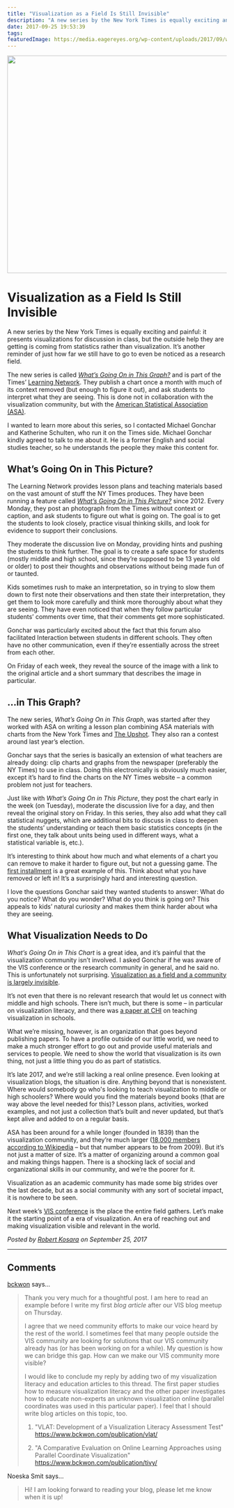 ```yaml
---
title: "Visualization as a Field Is Still Invisible"
description: "A new series by the New York Times is equally exciting and painful: it presents visualizations for discussion in class, but the outside help they are getting is coming from statistics rather than visualization. It’s another reminder of just how far we still have to go to even be noticed as a research field."
date: 2017-09-25 19:53:39
tags: 
featuredImage: https://media.eagereyes.org/wp-content/uploads/2017/09/whats-going-on.jpg
---
```


<p align="center"><img src="https://media.eagereyes.org/wp-content/uploads/2017/09/whats-going-on.jpg" width="750" height="500" /></p>

# Visualization as a Field Is Still Invisible

A new series by the New York Times is equally exciting and painful: it presents visualizations for discussion in class, but the outside help they are getting is coming from statistics rather than visualization. It’s another reminder of just how far we still have to go to even be noticed as a research field.

The new series is called <a href="https://www.nytimes.com/column/whats-going-on-in-this-graph"><em>What’s Going On in This Graph?</em></a> and is part of the Times’ <a href="https://www.nytimes.com/section/learning">Learning Network</a>. They publish a chart once a month with much of its context removed (but enough to figure it out), and ask students to interpret what they are seeing. This is done not in collaboration with the visualization community, but with the <a href="http://www.amstat.org">American Statistical Association (ASA)</a>.

I wanted to learn more about this series, so I contacted Michael Gonchar and Katherine Schulten, who run it on the Times side. Michael Gonchar kindly agreed to talk to me about it. He is a former English and social studies teacher, so he understands the people they make this content for.

## What’s Going On in This Picture?

The Learning Network provides lesson plans and teaching materials based on the vast amount of stuff the NY Times produces. They have been running a feature called <a href="https://www.nytimes.com/column/learning-whats-going-on-in-this-picture"><em>What’s Going On in This Picture?</em></a> since 2012. Every Monday, they post an photograph from the Times without context or caption, and ask students to figure out what is going on. The goal is to get the students to look closely, practice visual thinking skills, and look for evidence to support their conclusions.

They moderate the discussion live on Monday, providing hints and pushing the students to think further. The goal is to create a safe space for students (mostly middle and high school, since they’re supposed to be 13 years old or older) to post their thoughts and observations without being made fun of or taunted.

Kids sometimes rush to make an interpretation, so in trying to slow them down to first note their observations and then state their interpretation, they get them to look more carefully and think more thoroughly about what they are seeing. They have even noticed that when they follow particular students’ comments over time, that their comments get more sophisticated.

Gonchar was particularly excited about the fact that this forum also facilitated Interaction between students in different schools. They often have no other communication, even if they’re essentially across the street from each other.

On Friday of each week, they reveal the source of the image with a link to the original article and a short summary that describes the image in particular.

## …in This Graph?

The new series, <em>What’s Going On in This Graph</em>, was started after they worked with ASA on writing a lesson plan combining ASA materials with charts from the New York Times and <a href="https://www.nytimes.com/section/upshot">The Upshot</a>. They also ran a contest around last year’s election.

Gonchar says that the series is basically an extension of what teachers are already doing: clip charts and graphs from the newspaper (preferably the NY Times) to use in class. Doing this electronically is obviously much easier, except it’s hard to find the charts on the NY Times website – a common problem not just for teachers.

Just like with <em>What’s Going On in This Picture</em>, they post the chart early in the week (on Tuesday), moderate the discussion live for a day, and then reveal the original story on Friday. In this series, they also add what they call statistical nuggets, which are additional bits to discuss in class to deepen the students’ understanding or teach them basic statistics concepts (in the first one, they talk about units being used in different ways, what a statistical variable is, etc.).

It’s interesting to think about how much and what elements of a chart you can remove to make it harder to figure out, but not a guessing game. The <a href="https://www.nytimes.com/2017/09/19/learning/whats-going-on-in-this-graph-sept-19-2017.html">first installment</a> is a great example of this. Think about what you have removed or left in! It’s a surprisingly hard and interesting question.

I love the questions Gonchar said they wanted students to answer: What do you notice? What do you wonder? What do you think is going on? This appeals to kids’ natural curiosity and makes them think harder about wha they are seeing.

## What Visualization Needs to Do

<em>What’s Going On in This Chart</em> is a great idea, and it’s painful that the visualization community isn’t involved. I asked Gonchar if he was aware of the VIS conference or the research community in general, and he said no. This is unfortunately not surprising. [Visualization as a field and a community is largely invisible](https://twitter.com/eagereyes/status/905795587487838208).

It’s not even that there is no relevant research that would let us connect with middle and high schools. There isn’t much, but there is some – in particular on visualization literacy, and there was <a href="https://www.microsoft.com/en-us/research/project/cest-la-vis-visualization-literacy-elementary-school/">a paper at CHI</a> on teaching visualization in schools.

What we’re missing, however, is an organization that goes beyond publishing papers. To have a profile outside of our little world, we need to make a much stronger effort to go out and provide useful materials and services to people. We need to show the world that visualization is its own thing, not just a little thing you do as part of statistics.

It’s late 2017, and we’re still lacking a real online presence. Even looking at visualization blogs, the situation is dire. Anything beyond that is nonexistent. Where would somebody go who's looking to teach visualization to middle or high schoolers? Where would you find the materials beyond books (that are way above the level needed for this)? Lesson plans, activities, worked examples, and not just a collection that’s built and never updated, but that’s kept alive and added to on a regular basis.

ASA has been around for a while longer (founded in 1839) than the visualization community, and they’re much larger (<a href="https://en.wikipedia.org/wiki/American_Statistical_Association">18,000 members according to Wikipedia</a> – but that number appears to be from 2009). But it’s not just a matter of size. It’s a matter of organizing around a common goal and making things happen. There is a shocking lack of social and organizational skills in our community, and we’re the poorer for it.

Visualization as an academic community has made some big strides over the last decade, but as a social community with any sort of societal impact, it is nowhere to be seen.

Next week’s <a href="http://ieeevis.org">VIS conference</a> is the place the entire field gathers. Let’s make it the starting point of a era of visualization. An era of reaching out and making visualization visible and relevant in the world.


_Posted by <a href="/about">Robert Kosara</a> on September 25, 2017_


<aside class="comments">

---
## Comments

<a href="http://bckwon.wordpress.com" rel="nofollow noopener" target="_blank">bckwon</a> says…
>	Thank you very much for a thoughtful post. I am here to read an example before I write my first *blog article* after our VIS blog meetup on Thursday.
>	
>	I agree that we need community efforts to make our voice heard by the rest of the world. I sometimes feel that many people outside the VIS community are looking for solutions that our VIS community already has (or has been working on for a while). My question is how we can bridge this gap. How can we make our VIS community more visible?
>	
>	I would like to conclude my reply by adding two of my visualization literacy and education articles to this thread. The first paper studies how to measure visualization literacy and the other paper investigates how to educate non-experts an unknown visualization online (parallel coordinates was used in this particular paper). I feel that I should write blog articles on this topic, too.
>	
>	1. "VLAT: Development of a Visualization Literacy Assessment Test"
>	https://www.bckwon.com/publication/vlat/
>	
>	2. "A Comparative Evaluation on Online Learning Approaches using Parallel Coordinate Visualization"
>	https://www.bckwon.com/publication/tivy/

Noeska Smit says…
>	Hi! I am looking forward to reading your blog, please let me know when it is up!

</aside>

